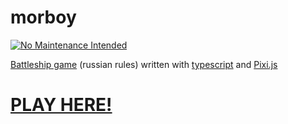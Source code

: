 # morboy
[![No Maintenance Intended](http://unmaintained.tech/badge.svg)](http://unmaintained.tech/)

[Battleship game](https://en.wikipedia.org/wiki/Battleship_(game)) (russian rules) written with [typescript](https://www.typescriptlang.org/) and [Pixi.js](http://www.pixijs.com/)

# [PLAY HERE!](http://barskykd.github.io/morboy/morboy.html)
